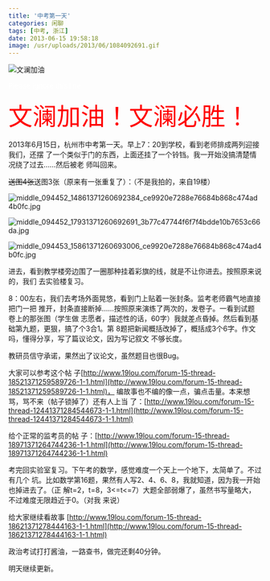 ```yaml
---
title: '中考第一天'
categories: 闲聊
tags: [中考, 浙江]
date: 2013-06-15 19:58:18
image: /usr/uploads/2013/06/1084092691.gif
---
```


![文澜加油](/usr/uploads/2013/06/1084092691.gif)

<span style="color:#fff">Please ignore this line</span>

<span style="color:#ff0000;font-size:48px">文澜加油！文澜必胜！</span>

2013年6月15日，杭州市中考第一天。早上7：20到学校，看到老师排成两列迎接我们，还摆
了一个类似于门的东西，上面还挂了一个铃铛。我一开始没搞清楚情况绕了过去……然后被老
师叫回来。

<del>送图4张</del>送图3张（原来有一张重复了）：（不是我拍的，来自19楼）

![middle_094452_14861371260692384_ce9920e7288e76684b868c474ad4b0fc.jpg](/usr/uploads/2013/06/2249404118.jpg)

![middle_094452_17931371260692691_3b77c47744f6f7f4bdde10b7653c66da.jpg](/usr/uploads/2013/06/3970367125.jpg)

![middle_094453_15861371260693006_ce9920e7288e76684b868c474ad4b0fc.jpg](/usr/uploads/2013/06/3158596131.jpg)

进去，看到教学楼旁边围了一圈那种挂着彩旗的线，就是不让你进去。按照原来说的，我们
去实验楼复习。

8：00左右，我们去考场外面晃悠，看到门上贴着一张封条。监考老师霸气地直接把门一把
推开，封条直接断掉……按照原来演练了两次的，发卷子。一看到试题卷上的那张图（学生做
志愿者，描述性的话，60字）我就差点昏掉。然后看到基础第九题，更狠，搞了个3合1。第
8题把新闻概括改掉了，概括成3个6字。作文吗，懂得分享，写了篇议论文，因为写记叙文
不够长度。

教研员信守承诺，果然出了议论文，虽然题目也很Bug。

大家可以参考这个帖
子[http://www.19lou.com/forum-15-thread-18521371259589726-1-1.html](http://www.19lou.com/forum-15-thread-18521371259589726-1-1.html)，
编故事也不编的像一点，骗点击量。本来想骂，骂不来（帖子锁掉了）还有人上当
了：[http://www.19lou.com/forum-15-thread-12441371284544673-1-1.html](http://www.19lou.com/forum-15-thread-12441371284544673-1-1.html)

给个正常的监考员的帖
子：[http://www.19lou.com/forum-15-thread-18971371264744236-1-1.html](http://www.19lou.com/forum-15-thread-18971371264744236-1-1.html)

考完回实验室复习。下午考的数学，感觉难度一个天上一个地下，太简单了。不过有几个
坑。比如数学第16题，果然有人写2、4、6、8，我就知道，因为我一开始也掉进去了。（正
解t=2，t=8，3<=t<=7）大题全部弱爆了，虽然书写量略大，不过难度无限趋近于0。（对我
来说）

给大家继续看故事
[http://www.19lou.com/forum-15-thread-18621371278444163-1-1.html](http://www.19lou.com/forum-15-thread-18621371278444163-1-1.html)

政治考试打打酱油，一路查书，做完还剩40分钟。

明天继续更新。

